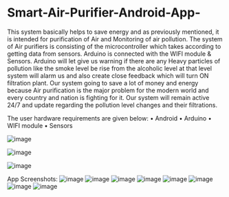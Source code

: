 # Smart-Air-Purifier-Android-App-

This system basically helps to save energy and as previously mentioned, it is intended for purification of Air and Monitoring of air pollution. The system of Air purifiers is consisting of the microcontroller which takes according to getting data from sensors. Arduino is connected with the WIFI module & Sensors. Arduino will let give us warning if there are any Heavy particles of pollution like the smoke level be rise from the alcoholic level at that level system will alarm us and also create close feedback which will turn ON filtration plant. Our system going to save a lot of money and energy because Air purification is the major problem for the modern world and every country and nation is fighting for it. Our system will remain active 24/7 and update regarding the pollution level changes and their filtrations.

The user hardware requirements are given below:
•	Android
•	Arduino
•	WIFI module
•	Sensors




![image](https://github.com/zakaahmadchishti/Smart-Air-Purifier-Android-App-/assets/24813204/42d29d37-9a2b-42b2-95f0-bf7ff8be4356)

![image](https://github.com/zakaahmadchishti/Smart-Air-Purifier-Android-App-/assets/24813204/929a6c60-8237-47a0-93ff-9f2326f9e531)

![image](https://github.com/zakaahmadchishti/Smart-Air-Purifier-Android-App-/assets/24813204/04b56c25-7371-4db7-a09d-56897a2bf64d)



App Screenshots: 
![image](https://github.com/zakaahmadchishti/Smart-Air-Purifier-Android-App-/assets/24813204/9b48e32a-96a3-4514-b385-27c1cec8522b)
![image](https://github.com/zakaahmadchishti/Smart-Air-Purifier-Android-App-/assets/24813204/18457024-64e8-49a1-8f2a-b18bf98941f7)
![image](https://github.com/zakaahmadchishti/Smart-Air-Purifier-Android-App-/assets/24813204/20f37e86-ba7a-45f0-98d9-56f7f62307f8)
![image](https://github.com/zakaahmadchishti/Smart-Air-Purifier-Android-App-/assets/24813204/63219897-6fb2-4511-9e6e-c57e41564d1e)
![image](https://github.com/zakaahmadchishti/Smart-Air-Purifier-Android-App-/assets/24813204/4717cdd1-401d-46cc-9b75-12a5dc281fbd)
![image](https://github.com/zakaahmadchishti/Smart-Air-Purifier-Android-App-/assets/24813204/6957df23-0a2f-4568-9649-edfffddd9c6b)
![image](https://github.com/zakaahmadchishti/Smart-Air-Purifier-Android-App-/assets/24813204/c3dbd3aa-2c96-4ef1-b6a2-8847ecfd1d29)
![image](https://github.com/zakaahmadchishti/Smart-Air-Purifier-Android-App-/assets/24813204/a013b21e-2ce0-4127-9a92-c1720adf676e)





                                                              

